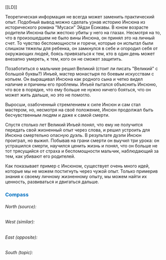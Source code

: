 [[LD]]

Теоретическая информация не всегда может заменить практический опыт. Подобный вывод можно сделать узнав историю Инсюна из исторического романа "Мусаси" Эйдзи Ёсикавы. В юном возрасте родители Инсюна были жестоко убиты у него на глазах. Несмотря на то, что в произошедшем не было вины Инсюна, он принял это на личный счет. То чувство беспомощности и горечи, которые он испытал были слишком тяжелы для ребенка, он замкнулся в себе и огородил себя от окружающих людей, боясь привязаться к тем, кто в один день может внезапно умереть, к тем, кого он не сможет защитить.

Позаботиться о мальчике решил Великий (стоит ли писать "Великий" с большой буквы?) Инъей, мастер монастыря по боевым искусствам с копьем. Он выращивал Инсюна как родного сына и четко видел наличие и причины его проблемы. Инъей пытался объяснить Инсюню, что все в порядке, что ему больше не нужно ничего бояться, что он может жить дальше, но это не помогло.

Выросши, озабоченный стремлением к силе Инсюн и сам стал мастером, но, несмотря на своё положение, Инсюн продолжал быть бесчувственным людям и даже к самой смерти. 

Спустя столько лет Великий Инъей понял, что ему не получится передать свой жизненный опыт через слова, и решил устроить для Инсюна смертельно опасную дуэль. В результате дуэли Инсюн проиграл, но выжил. Побывав на грани смерти он выучил три урока: он устрашился смерти, научился ценить жизнь и понял, что он больше не тот трясущийся от страха и беспомощности мальчик, наблюдающий за тем, как убивают его родителей.

Как показывает пример с Инсюном, существует очень много идей, которые мы не можем постигнуть через чужой опыт. Только примерив знания к своему личному жизненному опыту, мы можем найти их ценность, развиваться и двигаться дальше.




### <span style="color:#0070c0">Compass</span>
###### North (source):


###### West (similar):


###### East (opposite):


###### South (topic):

